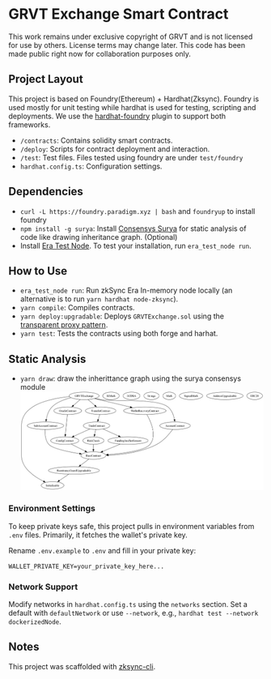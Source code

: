 # GRVT Exchange Smart Contract


This work remains under exclusive copyright of GRVT and is not licensed for use by others. License terms may change later. This code has been made public right now for collaboration purposes only.
 

## Project Layout

This project is based on Foundry(Ethereum) + Hardhat(Zksync). Foundry is used mostly for unit testing while hardhat is used for testing, scripting and deployments. We use the [hardhat-foundry](https://hardhat.org/hardhat-runner/plugins/nomicfoundation-hardhat-foundry) plugin to support both frameworks.

- `/contracts`: Contains solidity smart contracts.
- `/deploy`: Scripts for contract deployment and interaction.
- `/test`: Test files. Files tested using foundry are under `test/foundry`
- `hardhat.config.ts`: Configuration settings.

## Dependencies

- `curl -L https://foundry.paradigm.xyz | bash` and `foundryup` to install foundry
- `npm install -g surya`: Install [Consensys Surya](https://github.com/ConsenSys/surya?tab=readme-ov-file) for static analysis of code like drawing inheritance graph. (Optional)
- Install [Era Test Node](https://docs.zksync.io/build/test-and-debug/era-test-node.html#understanding-the-in-memory-node). To test your installation, run `era_test_node run`.

## How to Use

- `era_test_node run`: Run zkSync Era In-memory node locally (an alternative is to run `yarn hardhat node-zksync`).
- `yarn compile`: Compiles contracts.
- `yarn deploy:upgradable`: Deploys `GRVTExchange.sol` using the [transparent proxy pattern](https://blog.openzeppelin.com/the-transparent-proxy-pattern).
- `yarn test`: Tests the contracts using both forge and harhat.

## Static Analysis

- `yarn draw`: draw the inherittance graph using the surya consensys module
  ![GRVTExchange Logo](analysis/GRVTExchange.png)

### Environment Settings

To keep private keys safe, this project pulls in environment variables from `.env` files. Primarily, it fetches the wallet's private key.

Rename `.env.example` to `.env` and fill in your private key:

```
WALLET_PRIVATE_KEY=your_private_key_here...
```

### Network Support

Modify networks in `hardhat.config.ts` using the `networks` section. Set a default with `defaultNetwork` or use `--network`, e.g., `hardhat test --network dockerizedNode`.

## Notes

This project was scaffolded with [zksync-cli](https://github.com/matter-labs/zksync-cli).
